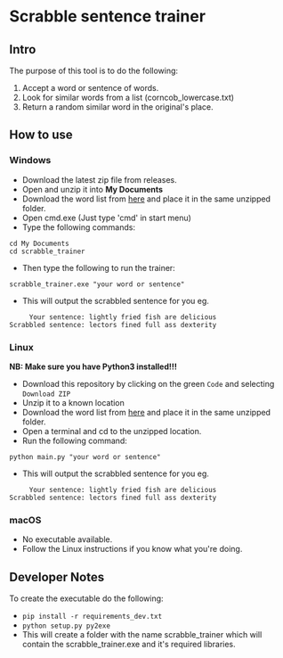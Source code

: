 # Scrabble sentence trainer
## Intro
The purpose of this tool is to do the following:
1. Accept a word or sentence of words.
2. Look for similar words from a list (corncob_lowercase.txt)
3. Return a random similar word in the original's place.

## How to use
### Windows
+ Download the latest zip file from releases.
+ Open and unzip it into **My Documents**
+ Download the word list from [here](http://www.mieliestronk.com/corncob_lowercase.txt) and place it in the same unzipped folder.
+ Open cmd.exe (Just type 'cmd' in start menu)
+ Type the following commands:  
```
cd My Documents
cd scrabble_trainer
```
+ Then type the following to run the trainer:
```
scrabble_trainer.exe "your word or sentence"
```
+ This will output the scrabbled sentence for you eg.
```
     Your sentence: lightly fried fish are delicious
Scrabbled sentence: lectors fined full ass dexterity
```

### Linux
**NB: Make sure you have Python3 installed!!!**
+ Download this repository by clicking on the green `Code` and selecting `Download ZIP`
+ Unzip it to a known location
+ Download the word list from [here](http://www.mieliestronk.com/corncob_lowercase.txt) and place it in the same unzipped folder.
+ Open a terminal and cd to the unzipped location.
+ Run the following command:
```
python main.py "your word or sentence"
```
+ This will output the scrabbled sentence for you eg.
```
     Your sentence: lightly fried fish are delicious
Scrabbled sentence: lectors fined full ass dexterity
```

### macOS
+ No executable available.
+ Follow the Linux instructions if you know what you're doing.

## Developer Notes
To create the executable do the following:
+ `pip install -r requirements_dev.txt`
+ `python setup.py py2exe`
+ This will create a folder with the name scrabble_trainer which will contain the scrabble_trainer.exe and it's required libraries.